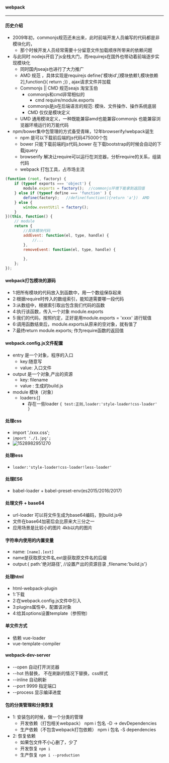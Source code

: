 #### webpack

---

#### 历史介绍
* 2009年初，commonjs规范还未出来，此时前端开发人员编写的代码都是非模块化的，
    - 那个时候开发人员经常需要十分留意文件加载顺序所带来的依赖问题
* 与此同时 nodejs开启了js全栈大门，而requirejs在国外也带动着前端逐步实现模块化
    - 同时国内seajs也进行了大力推广
    - AMD 规范 ，具体实现是requirejs define('模块id',[模块依赖1,模块依赖2],function(){  return ;}) , ajax请求文件并加载
    - Commonjs || CMD 规范seajs 淘宝玉伯
        + commonjs和cmd非常相似的
            * cmd  require/module.exports
        + commonjs是js在后端语言的规范: 模块、文件操作、操作系统底层
        + CMD 仅仅是模块定义
    - UMD 通用模块定义，一种既能兼容amd也能兼容commonjs 也能兼容浏览器环境运行的万能代码
* npm/bower集中包管理的方式备受青睐，12年browserify/webpack诞生
    - npm 是可以下载前后端的js代码475000个包
    - bower 只能下载前端的js代码,bower 在下载bootstrap的时候会自动的下载jquery
    - browserify 解决让require可以运行在浏览器，分析require的关系，组装代码
    - webpack 打包工具，占市场主流

```javascript
(function (root, factory) {  
    if (typeof exports === 'object') { 
        module.exports = factory();  //commonjs环境下能拿到返回值
    } else if (typeof define === 'function' ) {  
        define(factory);   //define(function(){return 'a'})  AMD
    } else {  
        window.eventUtil = factory();  
    }  
})(this, function() {  
    // module  
    return {  
        //具体模块代码
        addEvent: function(el, type, handle) {  
            //...  
        },  
        removeEvent: function(el, type, handle) {  
              
        },  
    };  
});  
```
#### webpack打包模块的源码
* 1:把所有模块的代码放入到函数中，用一个数组保存起来
* 2:根据require时传入的数组索引，能知道需要哪一段代码
* 3:从数组中，根据索引取出包含我们代码的函数
* 4:执行该函数，传入一个对象 module.exports
* 5:我们的代码，按照约定，正好是用module.exports = 'xxxx' 进行赋值
* 6:调用函数结束后，module.exports从原来的空对象，就有值了
* 7:最终return module.exports; 作为require函数的返回值


#### webpack.config.js文件配置
* entry 是一个对象，程序的入口
    - key:随意写
    - value: 入口文件
* output 是一个对象,产出的资源
    - key: filename
    - value : 生成的build.js
* module 模块（对象）
    - loaders:[]
        + 存在一些loader   `{ test:正则,loader:'style-loader!css-loader'    }`

#### 处理css
* import './xxx.css';
* ```import './1.jpg';```
* ![1528982951270](assets/1528982951270.png)

#### 处理less

- `loader:'style-loader!css-loader!less-loader'`

#### 处理ES6
- babel-loader + babel-preset-env(es2015/2016/2017)

#### 处理文件 + base64
* url-loader 可以将文件生成为base64编码，到build.js中
* 文件在base64加密后会比原来大三分之一
* 应用场景是比较小的图片 4kb以内的图片

#### 字符串内使用的内置变量
* name: `[name].[ext]`
* name是获取原文件名,ext是获取原文件名的后缀
* output:{   path:'绝对路径', //设置产出的资源目录 ,filename:'build.js'}

#### 处理html
* html-webpack-plugin
* 1:下载
* 2:在webpack.config.js文件中引入
* 3:plugins属性中，配置该对象
* 4:给其options设置template（参照物）

#### 单文件方式
* 依赖 vue-loader
* vue-template-compiler

#### webpack-dev-server

* --open 自动打开浏览器
* --hot 热替换，  不在刷新的情况下替换，css样式
* --inline 自动刷新
* --port 9999 指定端口
* --process 显示编译进度



#### 包的分类管理和分类恢复

* 1: 安装包的时候，做一个分类的管理   
  * 开发依赖（打包相关webpack） npm i 包名 -D  ->      devDependencies
  * 生产依赖（不包含webpack打包依赖） npm i  包名 -S  dependencies
* 2: 恢复依赖
  * 如果包文件不小心删了，少了
  * 开发恢复 ```npm i ```
  * 生产恢复 ```npm i --production```

